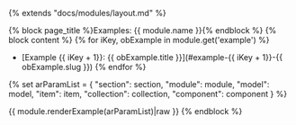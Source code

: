 {% extends "docs/modules/layout.md" %}

{% block page_title %}Examples: {{ module.name }}{% endblock %}
{% block content %}
{% for iKey, obExample in module.get('example') %}
* [Example {{ iKey + 1}}: {{ obExample.title }}](#example-{{ iKey + 1}}-{{ obExample.slug }})
{% endfor %}

{% set arParamList = {
    "section": section,
    "module": module,
    "model": model,
    "item": item,
    "collection": collection,
    "component": component
}
%}

{{ module.renderExample(arParamList)|raw }}
{% endblock %}